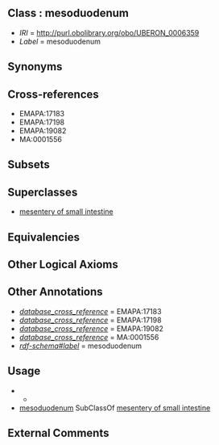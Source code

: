 
## Class : mesoduodenum

 * *IRI* = http://purl.obolibrary.org/obo/UBERON_0006359
 * *Label* = mesoduodenum

## Synonyms


## Cross-references

 * EMAPA:17183
 * EMAPA:17198
 * EMAPA:19082
 * MA:0001556

## Subsets


## Superclasses

 * [mesentery of small intestine](../../UBERON/70/UBERON_0001170.md)

## Equivalencies


## Other Logical Axioms


## Other Annotations

 * *[database_cross_reference](../../ef/oboInOwl#hasDbXref.md)* = EMAPA:17183
 * *[database_cross_reference](../../ef/oboInOwl#hasDbXref.md)* = EMAPA:17198
 * *[database_cross_reference](../../ef/oboInOwl#hasDbXref.md)* = EMAPA:19082
 * *[database_cross_reference](../../ef/oboInOwl#hasDbXref.md)* = MA:0001556
 * *[rdf-schema#label](../../el/rdf-schema#label.md)* = mesoduodenum

## Usage

 * -
 * [mesoduodenum](../../UBERON/59/UBERON_0006359.md) SubClassOf [mesentery of small intestine](../../UBERON/70/UBERON_0001170.md)

## External Comments

